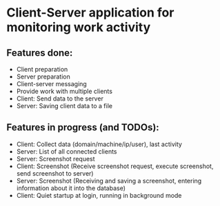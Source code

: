 # Client-Server application for monitoring work activity

## Features done:

- Client preparation
- Server preparation
- Client-server messaging
- Provide work with multiple clients
- Client: Send data to the server
- Server: Saving client data to a file

## Features in progress (and TODOs):

- Client: Collect data (domain/machine/ip/user), last activity
- Server: List of all connected clients
- Server: Screenshot request
- Client: Screenshot (Receive screenshot request, execute screenshot, send screenshot to server)
- Server: Screenshot (Receiving and saving a screenshot, entering information about it into the database)
- Client: Quiet startup at login, running in background mode